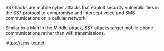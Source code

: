 SS7 hacks are mobile cyber attacks that exploit security vulnerabilities in the SS7 protocol to compromise and intercept voice and SMS communications on a cellular network.

Similar to a Man In the Middle attack, SS7 attacks target mobile phone communications rather than wifi transmissions.

https://sms-txt.net

<!---
ss7hackings/ss7hackings is a ✨ special ✨ repository because its `README.md` (this file) appears on your GitHub profile.
You can click the Preview link to take a look at your changes.
--->
